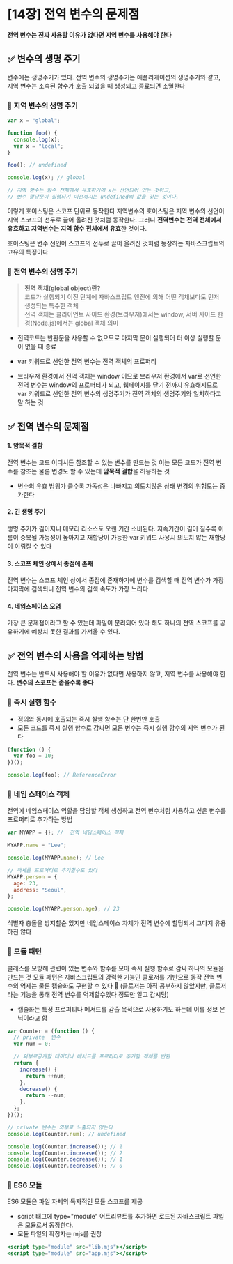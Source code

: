 # [14장] 전역 변수의 문제점

**전역 변수는 진짜 사용할 이유가 없다면 지역 변수를 사용해야 한다**

## ✅ 변수의 생명 주기

변수에는 생명주기가 있다.
전역 변수의 생명주기는 애플리케이션의 생명주기와 같고,
지역 변수는 소속된 함수가 호출 되었을 때 생성되고 종료되면 소멸한다

### 📍 지역 변수의 생명 주기

```jsx
var x = "global";

function foo() {
  console.log(x);
  var x = "local";
}

foo(); // undefined

console.log(x); // global

// 지역 함수는 함수 전체에서 유효하기에 x는 선언되어 있는 것이고,
// 변수 할당문이 실행되기 이전까지는 undefined의 값을 갖는 것이다.
```

이렇게 호이스팅은 스코프 단위로 동작한다
지역변수의 호이스팅은 지역 변수의 선언이 지역 스코프의 선두로 끌어 올려진 것처럼 동작한다.
그러니 **전역변수는 전역 전체에서 유효하고 지역변수는 지역 함수 전체에서 유효**한 것이다.

호이스팅은 변수 선인어 스코프의 선두로 끌어 올려진 것처럼 동장하는 자바스크립트의 고유의 특징이다

### 📍 전역 변수의 생명 주기

> **전역 객채(global object)란?**<br>
> 코드가 실행되기 이전 단계에 자바스크립트 엔진에 의해 어떤 객채보다도 먼저 생성되는 특수한 객체 <br>
> 전역 객체는 클라이언트 사이드 환경(브라우저)에서는 window, 서버 사이드 한경(Node.js)에서는 global 객체 의미

- 전역코드는 반환문을 사용할 수 없으므로 마지막 문이 실행되어 더 이상 실행할 문이 없을 때 종료

- var 키워드로 선언한 전역 변수는 전역 객체의 프로퍼티

- 브라우저 환경에서 전역 객체는 window 이므로 브라우저 환경에서 var로 선언한 전역 변수는 window의 프로퍼티가 되고, 웹페이지를 닫기 전까지 유효해지므로 var 키워드로 선언한 전역 변수의 생명주기가 전역 객체의 생명주기와 일치하다고 말 하는 것

## ✅ 전역 변수의 문제점

#### 1. 암묵적 결함

전역 변수는 코드 어디서든 참조할 수 있는 변수를 만드는 것
이는 모든 코드가 전역 변수를 참조는 물론 변경도 할 수 있는데 **암묵적 결합**을 허용하는 것

- 변수의 유효 범위가 클수록 가독성은 나빠지고 의도치않은 상태 변경의 위험도는 증가한다

#### 2. 긴 생명 주기

생명 주기가 길어지니 메모리 리소스도 오랜 기간 소비된다.
지속기간이 길어 질수록 이름이 중복될 가능성이 높아지고 재할당이 가능한 var 키워드 사용시 의도치 않는 재할당이 이뤄질 수 있다

#### 3. 스코프 체인 상에서 종점에 존재

전역 변수는 스코프 체인 상에서 종점에 존재하기에 변수를 검색할 때 전역 변수가 가장 마지막에 검색되니 전역 변수의 검색 속도가 가장 느리다

#### 4. 네임스페이스 오염

가장 큰 문제점이라고 할 수 있는데 파일이 분리되어 있다 해도 하나의 전역 스코프를 공유하기에 예상치 못한 결과를 가져올 수 있다.

## ✅ 전역 변수의 사용을 억제하는 방법

전역 변수는 반드시 사용해야 할 이유가 없다면 사용하지 않고, 지역 변수를 사용해야 한다.
**변수의 스코프는 좁을수록 좋다**

### 📍 즉시 실행 함수

- 정의와 동시에 호출되는 즉시 실행 함수는 단 한번만 호출
- 모든 코드를 즉시 실행 함수로 감싸면 모든 변수는 즉시 실행 함수의 지역 변수가 된다

```jsx
(function () {
  var foo = 10;
})();

console.log(foo); // ReferenceError
```

### 📍 네임 스페이스 객체

전역에 네임스페이스 역할을 담당할 객체 생성하고 전역 변수처럼 사용하고 싶은 변수를 프로퍼티로 추가하는 방법

```jsx
var MYAPP = {}; //  전역 네임스페이스 객체

MYAPP.name = "Lee";

console.log(MYAPP.name); // Lee

// 객체를 프로퍼티로 추가할수도 있다
MYAPP.person = {
  age: 23,
  address: "Seoul",
};

console.log(MYAPP.person.age); // 23
```

식별자 충돌을 방지할순 있지만 네임스페이스 자체가 전역 변수에 할당되서 그다지 유용하진 않다

### 📍 모듈 패턴

클래스를 모방해 관련이 있는 변수와 함수를 모아 즉시 실행 함수로 감싸 하나의 모듈을 만드는 것
모듈 패턴은 자바스크립트의 강력한 기능인 클로저를 기반으로 동작
전역 변수의 억제는 물론 캡슐화도 구현할 수 있다 🐰
(클로저는 아직 공부하지 않았지만, 클로저라는 기능을 통해 전역 변수를 억제할수있다 정도만 알고 갑시당)

- 캡슐화는 특정 프로퍼티나 메서드를 감출 목적으로 사용하기도 하는데 이를 정보 은닉이라고 함

```jsx
var Counter = (function () {
  // private  변수
  var num = 0;

  // 외부로공개할 데이터나 메서드를 프로퍼티로 추가할 객체를 반환
  return {
    increase() {
      return ++num;
    },
    decrease() {
      return --num;
    },
  };
})();

// private 변수는 외부로 노출되지 않는다
console.log(Counter.num); // undefined

console.log(Counter.increase()); // 1
console.log(Counter.increase()); // 2
console.log(Counter.decrease()); // 1
console.log(Counter.decrease()); // 0
```

### 📍 ES6 모듈

ES6 모듈은 파일 자체의 독자적인 모듈 스코프를 제공

- script 태그에 type="module" 어트리뷰트를 추가하면 로드된 자바스크립트 파일은 모듈로서 동장한다.
- 모듈 파일의 확장자는 mjs를 권장

```jsx
<script type="module" src="lib.mjs"></script>
<script type="module" src="app.mjs"></script>
```

